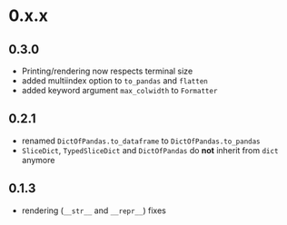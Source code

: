 
0.x.x
=====

0.3.0
-----
- Printing/rendering now respects terminal size 
- added multiindex option to `to_pandas` and `flatten`
- added keyword argument `max_colwidth` to `Formatter`

0.2.1
-----

- renamed `DictOfPandas.to_dataframe` to `DictOfPandas.to_pandas`
- `SliceDict`, `TypedSliceDict` and `DictOfPandas` do **not** inherit from `dict` anymore

0.1.3
-----

- rendering (`__str__` and `__repr__`) fixes